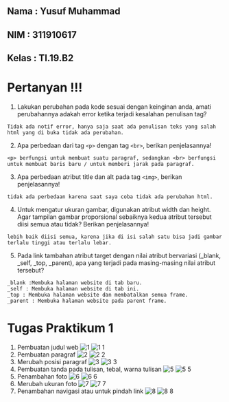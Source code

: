 ## Nama : Yusuf Muhammad
## NIM : 311910617
## Kelas : TI.19.B2

# Pertanyan !!!

1. Lakukan perubahan pada kode sesuai dengan keinginan anda, amati perubahannya adakah error ketika terjadi kesalahan penulisan tag?
```
Tidak ada notif error, hanya saja saat ada penulisan teks yang salah html yang di buka tidak ada perubahan.
```
2. Apa perbedaan dari tag ``<p>`` dengan tag ``<br>``, berikan penjelasannya!
```
<p> berfungsi untuk membuat suatu paragraf, sedangkan <br> berfungsi untuk membuat baris baru / untuk memberi jarak pada paragraf.
```
3. Apa perbedaan atribut title dan alt pada tag ``<img>``, berikan penjelasannya!
```
tidak ada perbedaan karena saat saya coba tidak ada perubahan html.
```
4. Untuk mengatur ukuran gambar, digunakan atribut width dan height. Agar tampilan gambar proporsional sebaiknya kedua atribut tersebut diisi semua atau tidak? Berikan penjelasannya!
```
lebih baik diisi semua, karena jika di isi salah satu bisa jadi gambar terlalu tinggi atau terlalu lebar.
```
5. Pada link tambahan atribut target dengan nilai atribut bervariasi (_blank, _self, _top, _parent), apa yang terjadi pada masing-masing nilai atribut tersebut?
```
_blank :Membuka halaman website di tab baru.
_self : Membuka halaman website di tab ini.
_top : Membuka halaman website dan membatalkan semua frame.
_parent : Membuka halaman website pada parent frame.
```
# Tugas Praktikum 1
1. Pembuatan judul web
![1](https://user-images.githubusercontent.com/81239107/112869100-f9a2b580-90e6-11eb-82fe-725d0952fa9c.JPG)
![1 1](https://user-images.githubusercontent.com/81239107/112869042-ebed3000-90e6-11eb-8578-b81b0a7cd665.JPG)
2. Pembuatan paragraf
![2](https://user-images.githubusercontent.com/81239107/112869112-fc050f80-90e6-11eb-9edd-a0cff2f99793.JPG)
![2 2](https://user-images.githubusercontent.com/81239107/112869105-fad3e280-90e6-11eb-9052-41ee654fe73b.JPG)
3. Merubah posisi paragraf
![3](https://user-images.githubusercontent.com/81239107/112869117-fdced300-90e6-11eb-8e8d-01e20c80cb55.JPG)
![3 3](https://user-images.githubusercontent.com/81239107/112869115-fd363c80-90e6-11eb-8d5d-22d5a059b1f6.JPG)
4. Pembuatan tanda pada tulisan, tebal, warna tulisan
![5](https://user-images.githubusercontent.com/81239107/112869131-00c9c380-90e7-11eb-877b-da168326ea5a.JPG)
![5 5](https://user-images.githubusercontent.com/81239107/112869127-00312d00-90e7-11eb-8189-90b2807902b0.JPG)
5. Penambahan foto
![6](https://user-images.githubusercontent.com/81239107/112869138-01faf080-90e7-11eb-8422-e92fe7a9d753.JPG)
![6 6](https://user-images.githubusercontent.com/81239107/112869135-01625a00-90e7-11eb-9e4d-8dc3311c0e79.JPG)
6. Merubah ukuran foto
![7](https://user-images.githubusercontent.com/81239107/112869145-032c1d80-90e7-11eb-9f32-6247febcac67.JPG)
![7 7](https://user-images.githubusercontent.com/81239107/112869142-02938700-90e7-11eb-9b7a-fdf83725d115.JPG)
7. Penambahan navigasi atau untuk pindah link
![8](https://user-images.githubusercontent.com/81239107/112869153-04f5e100-90e7-11eb-8529-e3ef536d1ac4.JPG)
![8 8](https://user-images.githubusercontent.com/81239107/112869151-03c4b400-90e7-11eb-8772-505b2a1c7dc5.JPG)
